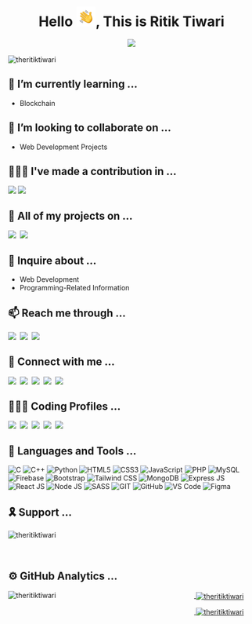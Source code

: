 
<h1 align="center">Hello <img alt="👋🏻" src="./_assets/Hello.gif" width='40' />, This is Ritik Tiwari</h1>
<p align="center">
<img src="https://readme-typing-svg.herokuapp.com?color=99D1CE&center=true&lines=Full-Stack+Developer;Pre-Final+Year+Undergrad+Student;BlockChain+Enthusiast;">
</p>


<img align="left" src="https://komarev.com/ghpvc/?username=theritiktiwari&label=Visitors&color=0E75B6&style=plastic" alt="theritiktiwari" />
<br/>


## 🌱 I’m currently learning ...
- Blockchain


## 👯 I’m looking to collaborate on ...
- Web Development Projects


## 👷🏻‍♂️ I've made a contribution in ...
<a href="https://www.github.com/codingwalls" target="_blank"><img src="https://shields.io/badge/CodingWalls-50009F?style=for-the-badge" /></a>
<a href="https://www.github.com/vitfam" target="_blank"><img src="https://shields.io/badge/VITFAM-C9E06C?style=for-the-badge" /></a>


## 📄 All of my projects on ...
<a href="https://www.github.com/theritiktiwari" target="_blank"><img src="https://shields.io/badge/github-333?style=for-the-badge&logo=github&logoColor=white" /></a>&nbsp;
<a href="https://www.codepen.com/theritiktiwari" target="_blank"><img src="https://shields.io/badge/codepen-333?style=for-the-badge&logo=codepen&logoColor=white" /></a>&nbsp;


## 💬 Inquire about ...
- Web Development
- Programming-Related Information


## 📫 Reach me through ...
<a href="https://theritiktiwari.web.app" target="_blank"><img src="https://shields.io/badge/portfolio-0060FF?style=for-the-badge&logo=portfolio&logoColor=EA4335" /></a>&nbsp;
<a href="mailto:theritiktiwari@gmail.com" target="_blank"><img src="https://shields.io/badge/email-DDD?style=for-the-badge&logo=gmail&logoColor=EA4335" /></a>&nbsp;
<a href="https://theritiktiwari.blogspot.com" target="_blank"><img src="https://shields.io/badge/blog-FC4F08?style=for-the-badge&logo=blogger&logoColor=white" /></a>&nbsp;


## 🤝 Connect with me ...
<a href="https://linkedin.com/in/theritiktiwari" target="_blank"><img src="https://shields.io/badge/linkedin-0077B5?style=for-the-badge&logo=linkedin&logoColor=white" /></a>&nbsp;
<a href="https://instagram.com/theritiktiwari" target="_blank"><img src="https://shields.io/badge/instagram-BC2A8D?style=for-the-badge&logo=instagram&logoColor=FFF" /></a>&nbsp;
<a href="https://facebook.com/theritiktiwari" target="_blank"><img src="https://shields.io/badge/facebook-3B5998?style=for-the-badge&logo=facebook&logoColor=white" /></a>&nbsp;
<a href="https://twitter.com/theritiktiwari" target="_blank"><img src="https://shields.io/badge/twitter-1DA1F2?style=for-the-badge&logo=twitter&logoColor=white" /></a>&nbsp;
<a href="https://www.youtube.com/channel/UCaTiS60yVc1MJods9sFFtuw" target="_blank"><img src="https://shields.io/badge/youtube-F00?style=for-the-badge&logo=youtube&logoColor=white" /></a>&nbsp;

     
## 👨🏻‍💻 Coding Profiles ...
<a href="https://www.hackerrank.com/theritiktiwari" target="_blank"><img src="https://shields.io/badge/-HackerRank-00BF5A?style=for-the-badge&logo=Hackerrank&logoColor=0D131F" /></a>&nbsp;
<a href="https://www.hackerearth.com/@theritiktiwari" target="_blank"><img src="https://shields.io/badge/-HackerEarth-2C3156?style=for-the-badge&logo=Hackerearth&logoColor=FFF" /></a>&nbsp;
<a href="https://www.leetcode.com/theritiktiwari" target="_blank"><img src="https://shields.io/badge/-Leetcode-FF9E00?style=for-the-badge&logo=Leetcode&logoColor=070706" /></a>&nbsp;
<a href="https://www.codechef.com/users/theritiktiwari" target="_blank"><img src="https://shields.io/badge/-CodeChef-E4E0C8?style=for-the-badge&logo=Codechef&logoColor=753A0B" /></a>&nbsp;
<a href="https://auth.geeksforgeeks.org/user/theritiktiwari/profile" target="_blank"><img src="https://shields.io/badge/-Geeks%20For%20Geeks-008F3E?style=for-the-badge&logo=GeeksForGeeks&logoColor=FFF" /></a>&nbsp;


## 🧰 Languages and Tools ...
![C](https://shields.io/badge/C-6063C5?style=for-the-badge&logo=C&logoColor=FFF)
![C++](https://shields.io/badge/C++-578EC8?style=for-the-badge&logo=C%2B%2B&logoColor=white)
![Python](https://shields.io/badge/python-246A9E?style=for-the-badge&logo=python&logoColor=FFDC00)
![HTML5](https://shields.io/badge/html-E34C26?style=for-the-badge&logo=html5&logoColor=FFF)
![CSS3](https://shields.io/badge/css-0071C2?style=for-the-badge&logo=css3&logoColor=FFF)
![JavaScript](https://shields.io/badge/javascript-F0DB4F?style=for-the-badge&logo=javascript&logoColor=white)
![PHP](https://shields.io/badge/php-8993BE?style=for-the-badge&logo=php&logoColor=white)
![MySQL](https://shields.io/badge/mysql-00758F?style=for-the-badge&logo=mysql&logoColor=F29111)
![Firebase](https://shields.io/badge/firebase-6E6E6E?style=for-the-badge&logo=firebase&logoColor=F8C500)
![Bootstrap](https://shields.io/badge/bootstrap-F5F5F5?style=for-the-badge&logo=bootstrap&logoColor=563D7C)
![Tailwind CSS](https://shields.io/badge/tailwind%20css-151C2E?style=for-the-badge&logo=tailwindcss&logoColor=00C1CF)
![MongoDB](https://shields.io/badge/mongodb-E8E7D5?style=for-the-badge&logo=mongodb&logoColor=4DB33D)
![Express JS](https://shields.io/badge/express%20js-F5F5F5?style=for-the-badge&logo=express&logoColor=1D3042)
![React JS](https://shields.io/badge/react%20js-F5F5F5?style=for-the-badge&logo=react&logoColor=00CEF8)
![Node JS](https://shields.io/badge/node%20js-303030?style=for-the-badge&logo=node.js&logoColor=008F3E)
![SASS](https://shields.io/badge/sass-CD6799?style=for-the-badge&logo=sass&logoColor=FFFFFF)
![GIT](https://shields.io/badge/git-F5F5F5?style=for-the-badge&logo=git&logoColor=F34F29)
![GitHub](https://shields.io/badge/github-333?style=for-the-badge&logo=github&logoColor=white)
![VS Code](https://shields.io/badge/vs%20code-0078D7?style=for-the-badge&logo=visualstudiocode&logoColor=white)
![Figma](https://shields.io/badge/figma-B300F9?style=for-the-badge&logo=figma&logoColor=FFF)

    
## 🎗 Support ...
<a href="https://www.buymeacoffee.com/theritiktiwari"> <img align="left" src="https://cdn.buymeacoffee.com/buttons/v2/default-blue.png" height="50" width="210" alt="theritiktiwari" /></a>

<br/><br/><br/>

## ⚙️ GitHub Analytics ...

<a href="https://github.com/theritiktiwari">
<p><img align="left" src="https://github-readme-stats-eight-theta.vercel.app/api/top-langs/?username=theritiktiwari&layout=compact&langs_count=8&title_color=2AA889&icon_color=599CAB&text_color=99D1CE&bg_color=0C1014" alt="theritiktiwari" width="380" height="250"/></p>

<p>&nbsp;<img align="center" src="https://github-readme-stats-eight-theta.vercel.app/api?username=theritiktiwari&show_icons=true&title_color=2AA889&icon_color=599CAB&text_color=99D1CE&bg_color=0C1014&include_all_commits=true&count_private=true" alt="theritiktiwari" width="450" height="250"/></p>
    
<p>&nbsp;<img align="center" src="https://github-readme-streak-stats.herokuapp.com?user=theritiktiwari&theme=gotham" alt="theritiktiwari"/></p>
